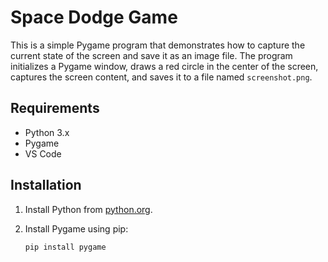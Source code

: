 # Space Dodge Game

This is a simple Pygame program that demonstrates how to capture the current state of the screen and save it as an image file. The program initializes a Pygame window, draws a red circle in the center of the screen, captures the screen content, and saves it to a file named `screenshot.png`.

## Requirements

- Python 3.x
- Pygame
- VS Code

## Installation

1. Install Python from [python.org](https://www.python.org/downloads/).

2. Install Pygame using pip:
   ```sh
   pip install pygame
